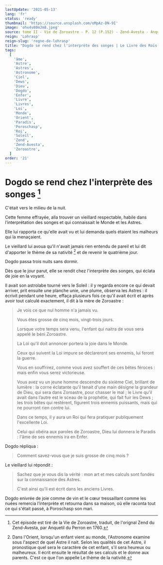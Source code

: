 ```yaml
---
lastUpdate: '2021-05-13'
lang: 'fr'
status: 'ready'
thumbnail: 'https://source.unsplash.com/oMpAz-DN-9I'
image: 'ohx4v80mJm8.jpeg'
source: tome II - Vie de Zoroastre - P. 12 (P.152) - Zend-Avesta - Anquetil du Perron
reign: 'Lohrasp'
reign-slug: 'regne-de-lohrasp'
title: "Dogdo se rend chez l'interprète des songes | Le Livre des Rois | Shâhnâmeh"
tags:
  [
    'âme',
    'Astre',
    'Astres',
    'Astronome',
    'Ciel',
    'Dews',
    'Dieu',
    'Dogdo',
    'Enfer',
    'Livre',
    'Livres',
    'Loi',
    'Monde',
    'Orient',
    'Paradis',
    'Poroschasp',
    'Roi',
    'Soleil',
    'Zend',
    'Zend-Avesta',
    'Zoroastre',
  ]
order: '21'
---
```


<!-- LTeX: language=fr -->

# Dogdo se rend chez l'interprète des songes [^1]

C'était vers le milieu de la nuit.

Cette femme effrayée, alla trouver un vieillard respectable, habile dans l’interprétation des songes et qui connaissait le Monde et les Astres.

Elle lui rapporta ce qu'elle avait vu et lui demanda quels étaient les malheurs qui la menaçaient.

Le vieillard lui avoua qu'il n'avait jamais rien entendu de pareil et lui dit d'apporter le thème de sa nativité [^2] et de revenir le quatrième jour.

Dogdo passa trois nuits sans dormir.

Dès que le jour parut, elle se rendit chez l'interprète des songes, qui éclata de joie en la voyant.

Il avait son astrolabe tourné vers le Soleil : il y regarda encore ce qui devait arriver, prit ensuite une planche unie, une plume, observa les Astres : il écrivit pendant une heure, effaça plusieurs fois ce qu'il avait écrit et après avoir tout calculé exactement, il dit à la mère de Zoroastre :

> Je vois ce que nul homme n'a jamais vu.
>
> Vous êtes grosse de cinq mois, vingt-trois jours.
>
> Lorsque votre temps sera venu, l'enfant qui naitra de vous sera appelé le béni Zoroastre.
>
> La Loi qu'il doit annoncer portera la joie dans le Monde.
>
> Ceux qui suivent la Loi impure se déclareront ses ennemis, lui feront la guerre.
>
> Vous en souffrirez, comme vous avez souffert de ces bêtes féroces : mais enfin vous serez victorieuse.
>
> Vous avez vu un jeune homme descendre du sixième Ciel, brillant de lumière : la corne éclatante qu’il tenait d'une main désigne la grandeur de Dieu, qui sera dans Zoroastre, pour chasser le mal ; le Livre qu'il avait dans l’autre est le sceau de la prophétie, qui fait fuir les Dews ; les trois bêtes qui restèrent, figurent trois ennemis puissants, mais qui ne pourront rien contre lui.
>
> Dans ce temps, il y aura un Roi qui fera pratiquer publiquement l'excellente Loi.
>
> Celui qui obéira aux paroles de Zoroastre, Dieu lui donnera le Paradis : l'âme de ses ennemis ira en Enfer.

Dogdo répliqua :

> Comment savez-vous que je suis grosse de cinq mois ?

Le vieillard lui répondit :

> Sachez que je vous dis la vérité : mon art et mes calculs sont fondés sur la connaissance des Astres.
>
> C'est ainsi qu’il est écrit dans les anciens Livres.

Dogdo enivrée de joie comme de vin et le cœur tressaillant comme les nuées remercia l’interprète et retourna dans sa maison, où elle raconta tout ce qui s'était passé, à Poroschasp son mari.

[^1]: Cet épisode est tiré de la Vie de Zoroastre, traduit, de l'orignal Zend du Zend-Avesta, par Anquetil du Perron en 1760.
[^2]: Dans l'Orient, lorsqu'un enfant vient au monde, l'Astronome examine sous l'aspect de quel Astre il nait. Selon les qualités de cet Astre, il pronostique quel sera le caractère de cet enfant, s'il sera heureux ou malheureux. Il écrit ensuite le résultat de ses calculs et le donne aux parents. C'est ce que l'on appelle Le thème de la nativité.
